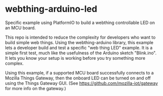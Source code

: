# webthing-arduino-led
Specific example using PlatformIO to build a webthing controllable LED on an MCU board.

This repo is intended to reduce the complexity for developers who want to build simple web things. Using the webthing-arduino library, this example lets a developer build and test a specific "web thing LED" example. It is a simple first test, much like the usefulness of the Arduino sketch "Blink.ino". It lets you know your setup is working before you try something more complex. 

Using this example, if a supported MCU board successfully connects to a Mozilla Things Gateway, then the onboard LED can be turned on and off using the Things Gateway GUI. (See https://github.com/mozilla-iot/gateway for more info on the gateway.)

